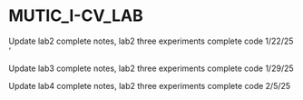 # MUTIC_I-CV_LAB

Update lab2 complete notes, lab2 three experiments complete code 1/22/25
‘

Update lab3 complete notes, lab2 three experiments complete code 1/29/25


Update lab4 complete notes, lab2 three experiments complete code 2/5/25
